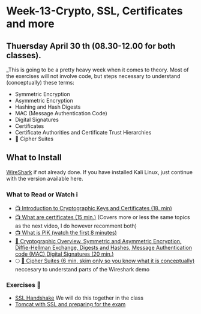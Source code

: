 # Week-13-Crypto, SSL, Certificates and more
## Thuersday April 30 th (08.30-12.00 for both classes).

_This is going to be a pretty heavy week when it comes to theory. Most of the exercises will not involve code, but steps necessary to understand (conceptually) these terms:
- Symmetric Encryption
- Asymmetric Encryption
- Hashing and Hash Digests
- MAC (Message Authentication Code)
- Digital Signatures
- Certificates
- Certificate Authorities and Certificate Trust Hierarchies
- :red_circle: Cipher Suites

## What to Install

[WireShark](https://www.wireshark.org/download.html) if not already done. If you have installed Kali Linux, just continue with the version available here.
    
### What to Read or Watch :information_source:
- [:tv: Introduction to Cryptographic Keys and Certificates (18. min)](https://www.youtube.com/watch?v=q9vu6_2r0o4)
- [:tv: What are certificates (15 min.)](https://www.youtube.com/watch?v=LRMBZhdFjDI&t=264s) (Covers more or less the same topics as the next video, I do however recomment both)
- [:tv: What is PIK (watch the first 8 minutes)](https://www.youtube.com/watch?v=5OqgYSXWYQM&t=170s) 
- [:book: Cryptographic Overview, Symmetric and Asymmetric Encryption, Diffie-Hellman Exchange, Digests and Hashes, Message Authentication code (MAC),Digital Signatures (20 min.)](https://www.zytrax.com/tech/survival/encryption.html#dhe)
- :full_moon: [:book: Cipher Suites (6 min. skim only so you know what it is conceptually)](https://www.jscape.com/blog/cipher-suites) neccesary to understand parts of the Wireshark demo

### Exercises :memo:
- [SSL Handshake](https://docs.google.com/document/d/13oD_h5fO9i1rIeQaiMxzG54w3q5dc0neL8nPGX2HEdw/edit?usp=sharing) We will do this together in the class
- [Tomcat with SSL and preparing for the exam](https://docs.google.com/document/d/1pY6gbHgAzzMZshgwIhejSZ9ROtQy8dHacci0mdJvdcI/edit?usp=sharing) 



